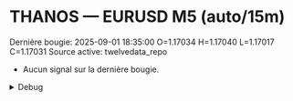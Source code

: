 # THANOS — EURUSD M5 (auto/15m)
Dernière bougie: 2025-09-01 18:35:00  O=1.17034  H=1.17040  L=1.17017  C=1.17031
Source active: twelvedata_repo

- Aucun signal sur la dernière bougie.

<details><summary>Debug</summary>

- TD_API_KEY manquant.

</details>